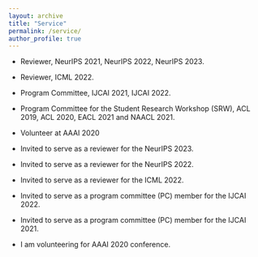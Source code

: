 ```yaml
---
layout: archive
title: "Service"
permalink: /service/
author_profile: true
---
```


<!--
{% if author.googlescholar %}
  You can also find my articles on <u><a href="{{author.googlescholar}}">my Google Scholar profile</a>.</u>
{% endif %}

{% include base_path %}

{% for post in site.publications reversed %}
  {% include archive-single.html %}
{% endfor %}

-->
- Reviewer, NeurIPS 2021, NeurIPS 2022, NeurIPS 2023.

- Reviewer, ICML 2022.

- Program Committee, IJCAI 2021, IJCAI 2022.

- Program Committee for the Student Research Workshop (SRW), ACL 2019, ACL 2020, EACL 2021 and NAACL 2021.

- Volunteer at AAAI 2020


- Invited to serve as a reviewer for the NeurIPS 2023.

- Invited to serve as a reviewer for the NeurIPS 2022.

- Invited to serve as a reviewer for the ICML 2022.

- Invited to serve as a program committee (PC) member for the IJCAI 2022.

- Invited to serve as a program committee (PC) member for the IJCAI 2021.

- I am volunteering for AAAI 2020 conference.

